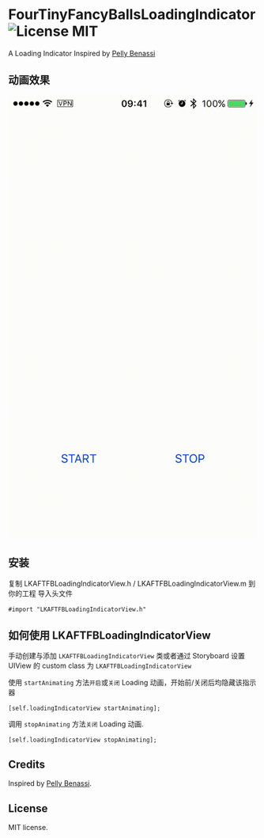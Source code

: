 FourTinyFancyBallsLoadingIndicator ![License MIT](https://go-shields.herokuapp.com/license-MIT-blue.png)
========================
A Loading Indicator Inspired by [Pelly Benassi](https://dribbble.com/shots/3712012--SVG-Loading-Icon-FTFB-Four-Tiny-Fancy-Balls)

## 动画效果
![Screenshot](https://github.com/lukapool/FourTinyFancyBallsLoadingIndicator/blob/master/ScreenShot.gif "Example of FourTinyFancyBallsLoadingIndicatorView")

##  安装
复制 LKAFTFBLoadingIndicatorView.h / LKAFTFBLoadingIndicatorView.m 到你的工程
导入头文件
```
#import "LKAFTFBLoadingIndicatorView.h"
```


## 如何使用 LKAFTFBLoadingIndicatorView

手动创建与添加 `LKAFTFBLoadingIndicatorView` 类或者通过 Storyboard 设置 UIView 的 custom class 为 `LKAFTFBLoadingIndicatorView`


使用 `startAnimating` 方法`开启`或`关闭` Loading 动画，开始前/关闭后均隐藏该指示器

```
[self.loadingIndicatorView startAnimating];

```

调用 `stopAnimating` 方法`关闭` Loading 动画.

```
[self.loadingIndicatorView stopAnimating];

```

## Credits

Inspired by [Pelly Benassi](https://dribbble.com/shots/3712012--SVG-Loading-Icon-FTFB-Four-Tiny-Fancy-Balls).

## License

MIT license.
